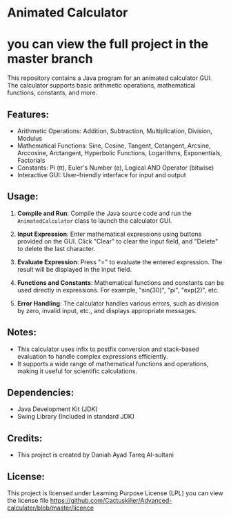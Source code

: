 # Animated Calculator
# you can view the full project in the master branch
This repository contains a Java program for an animated calculator GUI. The calculator supports basic arithmetic operations, mathematical functions, constants, and more.

## Features:
- Arithmetic Operations: Addition, Subtraction, Multiplication, Division, Modulus
- Mathematical Functions: Sine, Cosine, Tangent, Cotangent, Arcsine, Arccosine, Arctangent, Hyperbolic Functions, Logarithms, Exponentials, Factorials
- Constants: Pi (π), Euler's Number (e), Logical AND Operator (bitwise)
- Interactive GUI: User-friendly interface for input and output

## Usage:
1. **Compile and Run**: Compile the Java source code and run the `AnimatedCalculator` class to launch the calculator GUI.
   
2. **Input Expression**: Enter mathematical expressions using buttons provided on the GUI. Click "Clear" to clear the input field, and "Delete" to delete the last character.

3. **Evaluate Expression**: Press "=" to evaluate the entered expression. The result will be displayed in the input field.

4. **Functions and Constants**: Mathematical functions and constants can be used directly in expressions. For example, "sin(30)", "pi", "exp(2)", etc.

5. **Error Handling**: The calculator handles various errors, such as division by zero, invalid input, etc., and displays appropriate messages.

## Notes:
- This calculator uses infix to postfix conversion and stack-based evaluation to handle complex expressions efficiently.
- It supports a wide range of mathematical functions and operations, making it useful for scientific calculations.

## Dependencies:
- Java Development Kit (JDK)
- Swing Library (Included in standard JDK)

## Credits:
- This project is created by Daniah Ayad Tareq Al-sultani

## License:
This project is licensed under Learning Purpose License (LPL) you can view the license file <https://github.com/Cactuskiller/Advanced-calculater/blob/master/licence>
